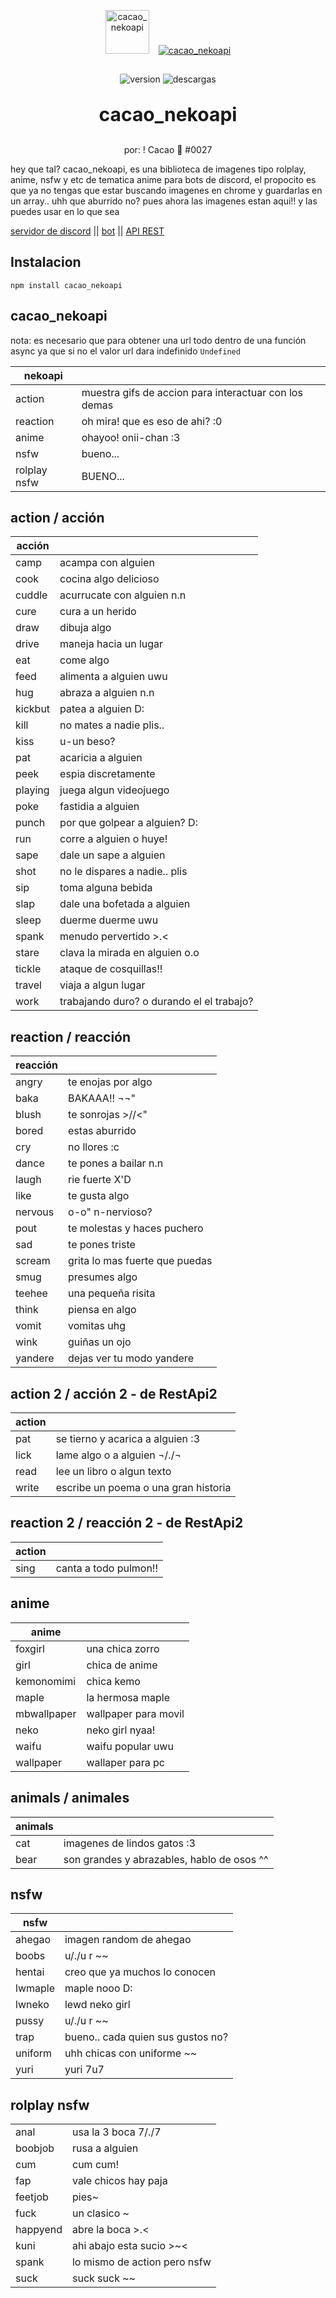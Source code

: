 <div align="center">
  <p><a href="https://discord.gg/PKGhvUKaQN"><img src="https://media.discordapp.net/attachments/809089744574611507/855990674046582794/1624150826097.png?width=322&height=461" width="70" alt="cacao_nekoapi" /></a><a href="https://discord.gg/PKGhvUKaQN"><img src="https://nodei.co/npm/cacao_nekoapi.png?downloads=true&downloadRank=true&stars=true" alt="cacao_nekoapi" style="margin-bottom: 15px; margin-left: 15px;"></a></p>
  <img src="https://img.shields.io/npm/v/cacao_nekoapi.svg?maxAge=3600" alt="version">
  <img src="https://img.shields.io/npm/dt/cacao_nekoapi" alt="descargas">
  <p style="font-family: -apple-system, BlinkMacSystemFont, 'Segoe UI', Roboto, Oxygen, Ubuntu, Cantarell, 'Open Sans', 'Helvetica Neue', sans-serif; font-size: 30px;"><b>cacao_nekoapi</b></p>
  <p style="padding: 0; font-family: -apple-system, BlinkMacSystemFont, 'Segoe UI', Roboto, Oxygen, Ubuntu, Cantarell, 'Open Sans', 'Helvetica Neue', sans-serif;">por: ! Cacao 🍫 #0027</p>
</div>


hey que tal? 
cacao_nekoapi, es una biblioteca de imagenes tipo rolplay, anime, nsfw y etc de tematica anime para bots de discord,
el propocito es que ya no tengas que estar buscando imagenes en chrome y guardarlas en un array.. uhh que aburrido no?
pues ahora las imagenes estan aqui!! y las puedes usar en lo que sea

[servidor de discord](https://discord.gg/PKGhvUKaQN) || [bot](https://discord.com/api/oauth2/authorize?client_id=821452429409124451&permissions=8&scope=bot%20applications.commands) || [API REST](https://nekoapi.vanillank2006.repl.co/api)

## Instalacion

`npm install cacao_nekoapi`

## cacao_nekoapi

nota: es necesario que para obtener una url todo dentro de una función async ya que si no el valor url dara indefinido `Undefined`

| nekoapi      |                                                       |
| ------------ | ----------------------------------------------------- |
| action       | muestra gifs de accion para interactuar con los demas |
| reaction     | oh mira! que es eso de ahi?  :0                       |
| anime        | ohayoo! onii-chan :3                                  |
| nsfw         | bueno...                                              |
| rolplay nsfw | BUENO...                                              |

## action / acción

| acción  |                                           |
| ------- | ----------------------------------------- |
| camp    | acampa con alguien                        |
| cook    | cocina algo delicioso                     |
| cuddle  | acurrucate con alguien n.n                |
| cure    | cura a un herido                          |
| draw    | dibuja algo                               |
| drive   | maneja hacia un lugar                     |
| eat     | come algo                                 |
| feed    | alimenta a alguien uwu                    |
| hug     | abraza a alguien n.n                      |
| kickbut | patea a alguien D:                        |
| kill    | no mates a nadie plis..                   |
| kiss    | u-un beso?                                |
| pat     | acaricia a alguien                        |
| peek    | espia discretamente                       |
| playing | juega algun videojuego                    |
| poke    | fastidia a alguien                        |
| punch   | por que golpear a alguien? D:             |
| run     | corre a alguien o huye!                   |
| sape    | dale un sape a alguien                    |
| shot    | no le dispares a nadie.. plis             |
| sip     | toma alguna bebida                        |
| slap    | dale una bofetada a alguien               |
| sleep   | duerme duerme uwu                         |
| spank   | menudo pervertido >.<                     |
| stare   | clava la mirada en alguien o.o            |
| tickle  | ataque de cosquillas!!                    |
| travel  | viaja a algun lugar                       |
| work    | trabajando duro? o durando el el trabajo? |

## reaction / reacción

| reacción |                                |
| -------- | ------------------------------ |
| angry    | te enojas por algo             |
| baka     | BAKAAA!! ¬¬"                   |
| blush    | te sonrojas >//<"              |
| bored    | estas aburrido                 |
| cry      | no llores :c                   |
| dance    | te pones a bailar n.n          |
| laugh    | rie fuerte X'D                 |
| like     | te gusta algo                  |
| nervous  | o-o" n-nervioso?               |
| pout     | te molestas y haces puchero    |
| sad      | te pones triste                |
| scream   | grita lo mas fuerte que puedas |
| smug     | presumes algo                  |
| teehee   | una pequeña risita             |
| think    | piensa en algo                 |
| vomit    | vomitas uhg                    |
| wink     | guiñas un ojo                  |
| yandere  | dejas ver tu modo yandere      |

## action 2 / acción 2  - de RestApi2

| action |                                      |
| ------ | ------------------------------------ |
| pat    | se tierno y acarica a alguien :3     |
| lick   | lame algo o a alguien ¬/./¬          |
| read   | lee un libro o algun texto           |
| write  | escribe un poema o una gran historia |

## reaction 2 / reacción 2  - de RestApi2

| action |                       |
| ------ | --------------------- |
| sing   | canta a todo pulmon!! |


## anime

| anime       |                      |
| ----------- | -------------------- |
| foxgirl     | una chica zorro      |
| girl        | chica de anime       |
| kemonomimi  | chica kemo           |
| maple       | la hermosa maple     |
| mbwallpaper | wallpaper para movil |
| neko        | neko girl nyaa!      |
| waifu       | waifu popular uwu    |
| wallpaper   | wallaper para pc     |

## animals / animales

| animals |                                            |
| ------- | ------------------------------------------ |
| cat     | imagenes de lindos gatos :3                |
| bear    | son grandes y abrazables, hablo de osos ^^ |

## nsfw

| nsfw    |                                   |
| ------- | --------------------------------- |
| ahegao  | imagen random de ahegao           |
| boobs   | u/./u r ~~                        |
| hentai  | creo que ya muchos lo conocen     |
| lwmaple | maple nooo D:                     |
| lwneko  | lewd neko girl                    |
| pussy   | u/./u r ~~                        |
| trap    | bueno.. cada quien sus gustos no? |
| uniform | uhh chicas con uniforme ~~        |
| yuri    | yuri 7u7                          |

## rolplay nsfw

|          |                              |
| -------- | ---------------------------- |
| anal     | usa la 3 boca 7/./7          |
| boobjob  | rusa a alguien               |
| cum      | cum cum!                     |
| fap      | vale chicos hay paja         |
| feetjob  | pies~                        |
| fuck     | un clasico ~                 |
| happyend | abre la boca >.<             |
| kuni     | ahi abajo esta sucio >~<     |
| spank    | lo mismo de action pero nsfw |
| suck     | suck suck ~~                 |